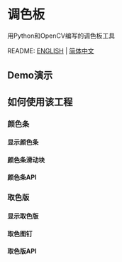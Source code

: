 # 调色板
用Python和OpenCV编写的调色板工具

README: [ENGLISH](https://github.com/alexwoo1900/colorpalette/blob/master/README.md) | [简体中文](https://github.com/alexwoo1900/colorpalette/blob/master/README_CN.md)

## Demo演示

## 如何使用该工程

### 颜色条

#### 显示颜色条

#### 颜色条滑动块

#### 颜色条API

### 取色版

#### 显示取色版

#### 取色图钉

#### 取色版API
